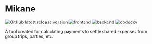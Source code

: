 # Mikane
[![GitHub latest release version](https://img.shields.io/github/v/release/pudding-tech/mikane.svg)](https://github.com/pudding-tech/mikane/releases/latest)
[![frontend](https://github.com/pudding-tech/mikane/actions/workflows/frontend.yml/badge.svg)](https://github.com/pudding-tech/mikane/actions/workflows/frontend.yml)
[![backend](https://github.com/pudding-tech/mikane/actions/workflows/backend.yml/badge.svg)](https://github.com/pudding-tech/mikane/actions/workflows/backend.yml)
[![codecov](https://codecov.io/gh/pudding-tech/mikane/branch/develop/graph/badge.svg?token=1CWRGO5F19)](https://codecov.io/gh/pudding-tech/mikane)

A tool created for calculating payments to settle shared expenses from group trips, parties, etc.
